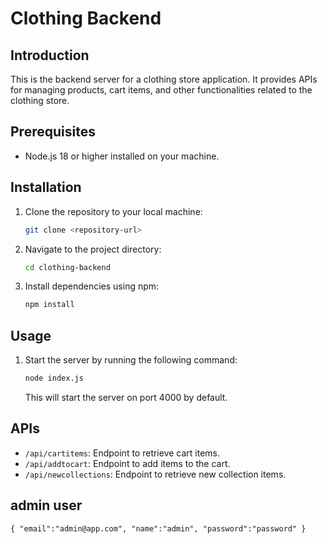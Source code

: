 
# Clothing Backend

## Introduction

This is the backend server for a clothing store application. It provides APIs for managing products, cart items, and other functionalities related to the clothing store.

## Prerequisites

- Node.js 18 or higher installed on your machine.

## Installation

1. Clone the repository to your local machine:

   ```bash
   git clone <repository-url>
   ```

2. Navigate to the project directory:

   ```bash
   cd clothing-backend
   ```

3. Install dependencies using npm:

   ```bash
   npm install
   ```

## Usage

1. Start the server by running the following command:

   ```bash
   node index.js
   ```

   This will start the server on port 4000 by default.

## APIs

- `/api/cartitems`: Endpoint to retrieve cart items.
- `/api/addtocart`: Endpoint to add items to the cart.
- `/api/newcollections`: Endpoint to retrieve new collection items.

## admin user

`{ "email":"admin@app.com",
"name":"admin",
"password":"password"
}`
